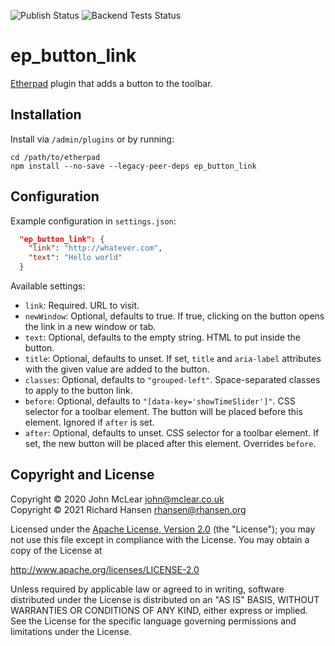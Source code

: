 ![Publish Status](https://github.com/ether/ep_button_link/workflows/Node.js%20Package/badge.svg) ![Backend Tests Status](https://github.com/ether/ep_button_link/workflows/Backend%20tests/badge.svg)

# ep_button_link

[Etherpad](https://etherpad.org) plugin that adds a button to the toolbar.

## Installation

Install via `/admin/plugins` or by running:

```shell
cd /path/to/etherpad
npm install --no-save --legacy-peer-deps ep_button_link
```

## Configuration

Example configuration in `settings.json`:

```json
  "ep_button_link": {
    "link": "http://whatever.com",
    "text": "Hello world"
  }
```

Available settings:
* `link`: Required. URL to visit.
* `newWindow`: Optional, defaults to true. If true, clicking on the button opens
  the link in a new window or tab.
* `text`: Optional, defaults to the empty string. HTML to put inside the button.
* `title`: Optional, defaults to unset. If set, `title` and `aria-label`
  attributes with the given value are added to the button.
* `classes`: Optional, defaults to `"grouped-left"`. Space-separated classes to
  apply to the button link.
* `before`: Optional, defaults to `"[data-key='showTimeSlider']"`. CSS selector
  for a toolbar element. The button will be placed before this element. Ignored
  if `after` is set.
* `after`: Optional, defaults to unset. CSS selector for a toolbar element. If
  set, the new button will be placed after this element. Overrides `before`.

## Copyright and License

Copyright © 2020 John McLear <john@mclear.co.uk>\
Copyright © 2021 Richard Hansen <rhansen@rhansen.org>

Licensed under the [Apache License, Version 2.0](LICENSE) (the "License"); you
may not use this file except in compliance with the License. You may obtain a
copy of the License at

http://www.apache.org/licenses/LICENSE-2.0

Unless required by applicable law or agreed to in writing, software distributed
under the License is distributed on an "AS IS" BASIS, WITHOUT WARRANTIES OR
CONDITIONS OF ANY KIND, either express or implied. See the License for the
specific language governing permissions and limitations under the License.
